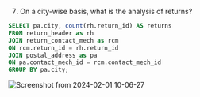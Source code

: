 7. On a city-wise basis, what is the analysis of returns?
```sql
SELECT pa.city, count(rh.return_id) AS returns
FROM return_header as rh
JOIN return_contact_mech as rcm
ON rcm.return_id = rh.return_id
JOIN postal_address as pa
ON pa.contact_mech_id = rcm.contact_mech_id 
GROUP BY pa.city;
```
![Screenshot from 2024-02-01 10-06-27](https://github.com/Khushboop14/Training_assignment/assets/126051670/3579f8e5-0673-4841-af4d-c273909f3c61)
